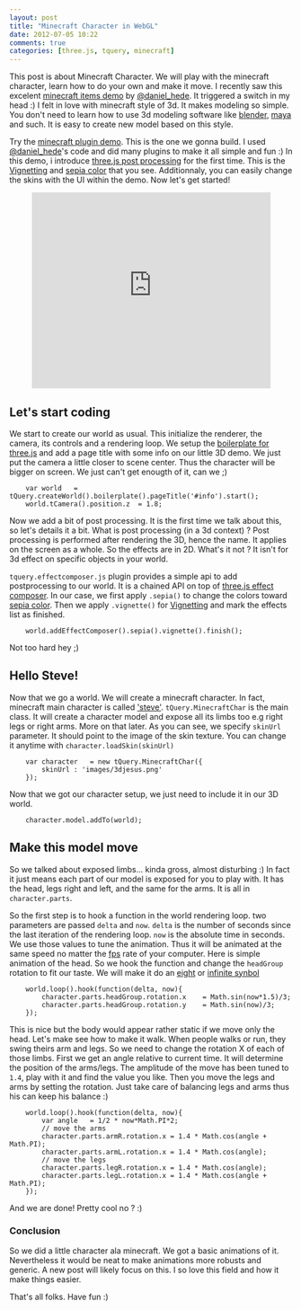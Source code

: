 ```yaml
---
layout: post
title: "Minecraft Character in WebGL"
date: 2012-07-05 10:22
comments: true
categories: [three.js, tquery, minecraft]
---
```


This post is about Minecraft Character.
We will play with the minecraft character, learn how to do your own and make it move.
I recently saw this excelent [minecraft items demo](http://djazz.mine.nu/lab/minecraft_items/)
by [@daniel_hede](https://twitter.com/#!/daniel_hede). It triggered a switch in my head :)
I felt in love with minecraft style of 3d. 
It makes modeling so simple.
You don't need to learn how to use 3d modeling software like 
[blender](http://www.blender.org/), 
[maya](http://usa.autodesk.com/maya/) and such.
It is easy to create new model based on this style.

Try the [minecraft plugin demo](/data/2012-07-05-minecraft-character-in-webgl/). This is the 
one we gonna build. I used [@daniel_hede](https://twitter.com/#!/daniel_hede)'s code
and did many plugins to make it all simple and fun :)
In this demo, i introduce
[three.js post processing](https://github.com/mrdoob/three.js/tree/master/examples/js/postprocessing)
for the first time.
This is the 
[Vignetting](http://en.wikipedia.org/wiki/Vignetting)
and 
[sepia color](http://en.wikipedia.org/wiki/Sepia_\(color\))
that you see.
Additionnaly, you can easily change the skins with the UI within the demo.
Now let's get started!

<center>
	<iframe width="425" height="349" src="http://www.youtube.com/embed/eg0qshn4VC0" frameborder="0" allowfullscreen></iframe>
</center>

<!-- more -->

## Let's start coding

We start to create our world as usual. This initialize the renderer, the camera,
its controls and a rendering loop.
We setup the 
[boilerplate for three.js](http://learningthreejs.com/blog/2012/01/19/boilerplate-builder-for-three-js/)
and add a page title with some info on our little 3D demo.
We just put the camera a little closer to scene center. Thus the character
will be bigger on screen. We just can't get enougth of it, can we ;)

```
	var world	= tQuery.createWorld().boilerplate().pageTitle('#info').start();
	world.tCamera().position.z	= 1.8;
```

Now we add a bit of post processing. It is the first time
we talk about this, so let's details it a bit.
What is post processing (in a 3d context) ?
Post processing is performed after rendering the 3D, hence the name.
It applies on the screen as a whole. So the effects are in 2D.
What's it not ?
It isn't for 3d effect on specific objects in your world.

 ```tquery.effectcomposer.js``` plugin provides a simple api to add 
postprocessing to our world. It is a chained API on top of 
[three.js effect composer](https://github.com/mrdoob/three.js/tree/master/examples/js/postprocessing). 
In our case, we first apply ```.sepia()``` to change the colors toward 
[sepia color](http://en.wikipedia.org/wiki/Sepia_\(color\)).
Then we apply ```.vignette()``` for
[Vignetting](http://en.wikipedia.org/wiki/Vignetting)
and mark the effects list
as finished. 

```
	world.addEffectComposer().sepia().vignette().finish();
```

Not too hard hey ;)

## Hello Steve!

Now that we go a world. We will create a minecraft character.
In fact, minecraft main character is called ['steve'](http://www.minecraftwiki.net/wiki/The_Player).
 ```tQuery.MinecraftChar``` is the main class. It will create 
a character model and expose all its limbs too e.g right legs or right arms.
More on that later.
As you can see, we specify ```skinUrl``` parameter. It should point to the 
image of the skin texture. You can change it anytime with ```character.loadSkin(skinUrl)```

```
	var character	= new tQuery.MinecraftChar({
		skinUrl	: 'images/3djesus.png'
	}); 
```

Now that we got our character setup, we just need to include it in our 3D world.

```
	character.model.addTo(world);
```

## Make this model move

So we talked about exposed limbs... kinda gross, almost disturbing :)
In fact it just means each part of our model is exposed for you to 
play with. It has the head, legs right and left, and the same for the arms.
It is all in ```character.parts```.

So the first step is to hook a function in the world rendering loop.
two parameters are passed ```delta``` and ```now```. ```delta``` is the number
of seconds since the last iteration of the rendering loop. ```now``` is the absolute
time in seconds.
We use those values to tune the animation. Thus it will be animated at the same
speed no matter the [fps](http://en.wikipedia.org/wiki/Frame_rate) rate of your computer.
Here is simple animation of the head. So we hook the function and change 
the ```headGroup``` rotation to fit our taste. 
We will make it do an 
[eight](http://en.wikipedia.org/wiki/8_\(number\))
or
[infinite synbol](http://en.wikipedia.org/wiki/Infinity#Infinity_symbol)

```
	world.loop().hook(function(delta, now){
		character.parts.headGroup.rotation.x	= Math.sin(now*1.5)/3;
		character.parts.headGroup.rotation.y	= Math.sin(now)/3;
	}); 
```


This is nice but the body would appear rather static if we move only the head.
Let's make see how to make it walk. 
When people walks or run, they swing theirs arm and legs.
So we need to change the rotation X of each of those limbs. First we get
an angle relative to current time. It will determine the position of the arms/legs.
The amplitude of the move has been tuned to ```1.4```, play with it and find the 
value you like. Then you move the legs and arms by setting the rotation. 
Just take care of balancing legs and arms thus his can keep his balance :)

```
	world.loop().hook(function(delta, now){
		var angle	= 1/2 * now*Math.PI*2;
		// move the arms
		character.parts.armR.rotation.x	= 1.4 * Math.cos(angle + Math.PI);
		character.parts.armL.rotation.x	= 1.4 * Math.cos(angle);
		// move the legs
		character.parts.legR.rotation.x	= 1.4 * Math.cos(angle);
		character.parts.legL.rotation.x	= 1.4 * Math.cos(angle + Math.PI);
	});
```

And we are done! Pretty cool no ? :)

### Conclusion


So we did a little character ala minecraft. 
We got a basic animations of it. Nevertheless it would be neat to make animations 
more robusts and generic. A new post will likely focus on this. 
I so love this field and how it make things easier.

That's all folks. Have fun :)






